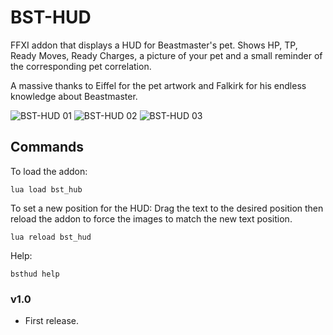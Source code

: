 # BST-HUD

FFXI addon that displays a HUD for Beastmaster's pet.
Shows HP, TP, Ready Moves, Ready Charges, a picture of your pet and a small reminder of the corresponding pet correlation. 


A massive thanks to Eiffel for the pet artwork and Falkirk for his endless knowledge about Beastmaster.  

![BST-HUD 01](https://i.imgur.com/Ut2FDHJ.jpeg)
![BST-HUD 02](https://i.imgur.com/ctbVxyM.jpeg)
![BST-HUD 03](https://i.imgur.com/Af7Nt8S.jpeg)

## Commands

To load the addon:
```
lua load bst_hub
```

To set a new position for the HUD:
Drag the text to the desired position then reload the addon to force the images to match the new text position.
```
lua reload bst_hud
```

Help:
```
bsthud help
```

### v1.0
* First release.
